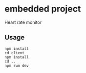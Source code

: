 # embedded project
Heart rate monitor

## Usage
```
npm install
cd client
npm install
cd ..
npm run dev
```

